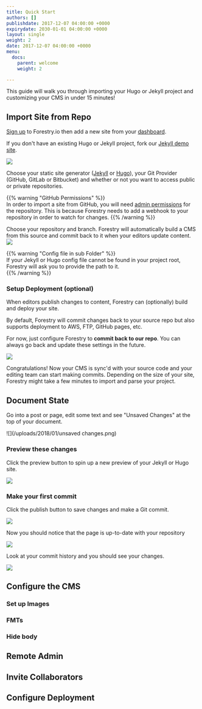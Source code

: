 ```yaml
---
title: Quick Start
authors: []
publishdate: 2017-12-07 04:00:00 +0000
expirydate: 2030-01-01 04:00:00 +0000
layout: single
weight: 2
date: 2017-12-07 04:00:00 +0000
menu:
  docs:
    parent: welcome
    weight: 2

---
```

This guide will walk you through importing your Hugo or Jekyll project and customizing your CMS in under 15 minutes!

## Import Site from Repo

[Sign up](https://app.forestry.io/signup/) to Forestry.io then add a new site from your [dashboard](https://app.forestry.io/dashboard).

If you don't have an existing Hugo or Jekyll project, fork our [Jekyll demo site](https://github.com/forestryio/belkirk-jekyll-demo).

<!-- check out our [product tour](/docs/welcome/tour/) where you can fork a demo project. or start a new project with our [Static From Scratch guide](/docs/guides/static-from-scratch). -->

![](/uploads/2018/01/import-site.png)

Choose your static site generator ([Jekyll](http://jekyllrb.com/) or [Hugo](http://gohugo.io/)), your Git Provider (GitHub,  GitLab or Bitbucket) and whether or not you want to access public or private repositories.

{{% warning "GitHub Permissions" %}}  
In order to import a site from GitHub, you will need [admin permissions](https://help.github.com/articles/repository-permission-levels-for-an-organization/) for the repository. This is because Forestry needs to add a webhook to your repository in order to watch for changes.
{{% /warning %}}

Choose your repository and branch. Forestry will automatically build a CMS from this source and commit back to it when your editors update content.
![](/uploads/2018/01/forestry-io-choose-repository.png)

{{% warning "Config file in sub Folder" %}}  
If your Jekyll or Hugo config file cannot be found in your project root, Forestry will ask you to provide the path to it.  
{{% /warning %}}

### Setup Deployment (optional)

When editors publish changes to content, Forestry can (optionally) build and deploy your site.

By default, Forestry will commit changes back to your source repo but also supports deployment to AWS, FTP, GitHub pages, etc.

For now, just configure Forestry to **commit back to our repo**.  You can always go back and update these settings in the future.

![](/uploads/2018/01/forestry-io-deployment-setup.png)

Congratulations! Now your CMS is sync'd with your source code and your editing team can start making commits.  Depending on the size of your site, Forestry might take a few minutes to import and parse your project.

## Document State

Go into a post or page, edit some text and see "Unsaved Changes" at the top of your document.

![](/uploads/2018/01/unsaved changes.png)

### Preview these changes

Click the preview button to spin up a new preview of your Jekyll or Hugo site.

![](/uploads/2018/01/preview.png)

### Make your first commit

Click the publish button to save changes and make a Git commit. 

![](/uploads/2018/01/publish-button.png)

Now you should notice that the page is up-to-date with your repository

![](/uploads/2018/01/up-to-date.png)

Look at your commit history and you should see your changes. 

![](/uploads/2018/01/commits.png)

## Configure the CMS

### Set up Images

### FMTs

### Hide body

## Remote Admin

## Invite Collaborators

## Configure Deployment